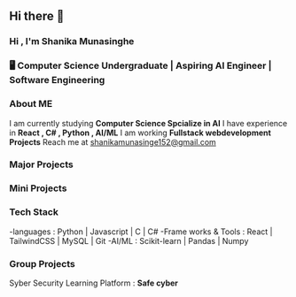 ## Hi there 👋
### Hi , I'm Shanika Munasinghe 

### 🖥 Computer Science Undergraduate | Aspiring AI Engineer  | Software Engineering 

### About ME
I am currently studying **Computer Science Spcialize in AI**
I have experience in **React , C# , Python , AI/ML**
I am  working **Fullstack webdevelopment Projects**
Reach me at shanikamunasinge152@gmail.com


### Major Projects 


### Mini Projects


### Tech Stack 
-languages : Python | Javascript | C | C#
-Frame works & Tools : React | TailwindCSS | MySQL | Git 
-AI/ML : Scikit-learn | Pandas |  Numpy 

### Group Projects 
Syber Security Learning Platform : **Safe cyber**

